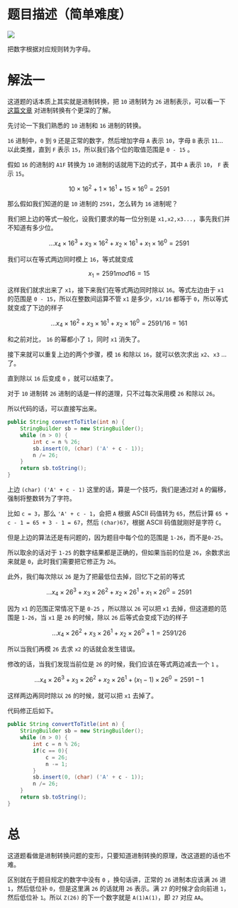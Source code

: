 # 题目描述（简单难度）

![](https://windliang.oss-cn-beijing.aliyuncs.com/168.jpg)

把数字根据对应规则转为字母。

# 解法一

这道题的话本质上其实就是进制转换，把 `10` 进制转为 `26` 进制表示，可以看一下 [这篇文章](https://zhuanlan.zhihu.com/p/75006709) 对进制转换有个更深的了解。

先讨论一下我们熟悉的 `10` 进制和 `16` 进制的转换。

`16` 进制中，`0` 到 `9` 还是正常的数字，然后增加字母 `A` 表示 `10`，字母 `B` 表示 `11`... 以此类推，直到 `F` 表示 `15`，所以我们各个位的取值范围是 `0 - 15` 。

假如 `16` 的进制的 `A1F` 转换为 `10` 进制的话就用下边的式子，其中 `A` 表示 `10`， `F` 表示 `15`。

$$10\times16^2+1\times16^1+15\times16^0=2591$$

那么假如我们知道的是 `10` 进制的 `2591`，怎么转为 `16` 进制呢？

我们把上边的等式一般化，设我们要求的每一位分别是 `x1,x2,x3...`，事先我们并不知道有多少位。

$$...x_4\times16^3+x_3\times16^2+x_2\times16^1+x_1\times16^0=2591$$

我们可以在等式两边同时模上 `16`，等式就变成

$$x_1=2591mod16=15$$

这样我们就求出来了 `x1`，接下来我们在等式两边同时除以 `16`。等式左边由于 `x1` 的范围是 `0 - 15`，所以在整数间运算不管 `x1` 是多少，`x1/16` 都等于 `0`，所以等式就变成了下边的样子

$$...x_4\times16^2+x_3\times16^1+x_2\times16^0=2591/16=161$$

和之前对比， `16` 的幂都小了 `1`，同时 `x1` 消失了。

接下来就可以重复上边的两个步骤，模 `16` 和除以 `16`，就可以依次求出 `x2`、`x3` ...了。

直到除以 `16` 后变成 `0` ，就可以结束了。

对于 `10` 进制转 `26` 进制的话是一样的道理，只不过每次采用模 `26` 和除以 `26`。

所以代码的话，可以直接写出来。

```java
public String convertToTitle(int n) {
    StringBuilder sb = new StringBuilder();
    while (n > 0) {
        int c = n % 26;
        sb.insert(0, (char) ('A' + c - 1));
        n /= 26;
    }
    return sb.toString();
}
```

上边 `(char) ('A' + c - 1)` 这里的话，算是一个技巧，我们是通过对 `A` 的偏移，强制将整数转为了字符。

比如 `c = 3`，那么 `'A' + c - 1`，会把 `A` 根据 ASCII 码值转为 `65`，然后计算 `65 + c - 1 = 65 + 3 - 1 = 67`，然后 `(char)67`，根据 ASCII 码值就刚好是字符 `C`。

但是上边的算法还是有问题的，因为题目中每个位的范围是 `1-26`，而不是`0-25`。

所以取余的话对于 `1-25` 的数字结果都是正确的，但如果当前的位是 `26`，余数求出来就是 `0`，此时我们需要把它修正为 `26`。

此外，我们每次除以 `26` 是为了把最低位去掉，回忆下之前的等式

$$...x_4\times26^3+x_3\times26^2+x_2\times26^1+x_1\times26^0=2591$$

因为 `x1` 的范围正常情况下是 `0-25` ，所以除以 `26` 可以把 `x1` 去掉，但这道题的范围是 `1-26`，当 `x1` 是 `26` 的时候，除以 `26` 后等式会变成下边的样子

$$...x_4\times26^2+x_3\times26^1+x_2\times26^0+1=2591/26$$

所以当我们再模 `26` 去求 `x2` 的话就会发生错误。

修改的话，当我们发现当前位是 `26` 的时候，我们应该在等式两边减去一个 `1` 。

$$...x_4\times26^3+x_3\times26^2+x_2\times26^1+(x_1-1)\times26^0=2591 - 1$$

这样两边再同时除以 `26` 的时候，就可以把 `x1` 去掉了。

代码修正后如下。

```java
public String convertToTitle(int n) {
    StringBuilder sb = new StringBuilder();
    while (n > 0) {
        int c = n % 26;
        if(c == 0){
			c = 26;
			n -= 1;
		}
        sb.insert(0, (char) ('A' + c - 1));
        n /= 26;
    }
    return sb.toString();
}
```

# 总

这道题看做是进制转换问题的变形，只要知道进制转换的原理，改这道题的话也不难。

区别就在于题目规定的数字中没有 `0` ，换句话讲，正常的 `26` 进制本应该满 `26` 进 `1`，然后低位补 `0`，但是这里满 `26` 的话就用 `26` 表示。满 `27` 的时候才会向前进 `1`，然后低位补 `1`。所以 `Z(26)` 的下一个数字就是 `A(1)A(1)`，即 `27` 对应 `AA`。